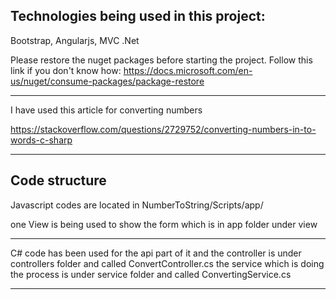 ## Technologies being used in this project:

Bootstrap, Angularjs, MVC .Net



Please restore the nuget packages before starting the project.
Follow this link if you don't know how:
https://docs.microsoft.com/en-us/nuget/consume-packages/package-restore

---

I have used this article for converting numbers

https://stackoverflow.com/questions/2729752/converting-numbers-in-to-words-c-sharp

---
## Code structure
Javascript codes are located in NumberToString/Scripts/app/

one View is being used to show the form which is in app folder under view

----

C# code has been used for the api part of it and the controller is under controllers folder and called ConvertController.cs
the service which is doing the process is under service folder and called ConvertingService.cs

---
